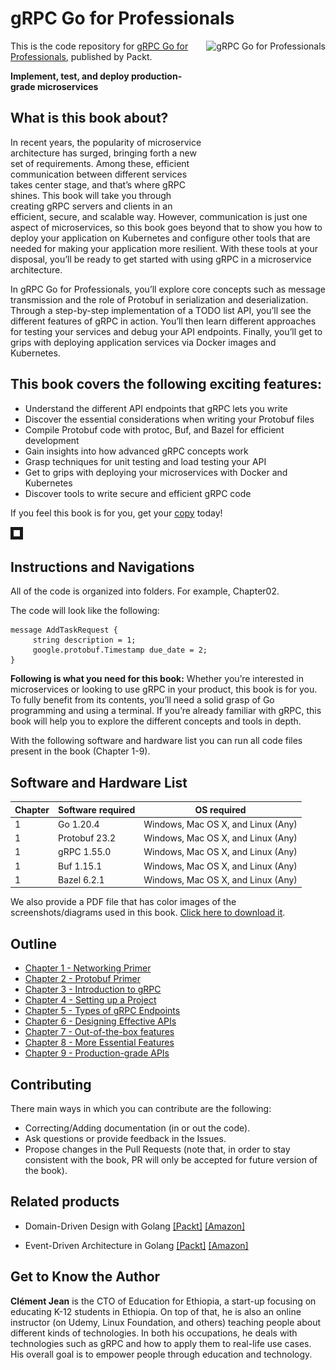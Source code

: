 # gRPC Go for Professionals

<a href="https://www.packtpub.com/product/grpc-go-for-professionals/9781837638840?utm_source=github&utm_medium=repository&utm_campaign="><img src="https://content.packt.com/B19664/cover_image_small.jpg" alt="gRPC Go for Professionals" height="256px" align="right"></a>

This is the code repository for [gRPC Go for Professionals](https://www.packtpub.com/product/grpc-go-for-professionals/9781837638840?utm_source=github&utm_medium=repository&utm_campaign=), published by Packt.

**Implement, test, and deploy production-grade microservices**

## What is this book about?
In recent years, the popularity of microservice architecture has surged, bringing forth a new set of requirements. Among these, efficient communication between different services takes center stage, and that’s where gRPC shines. This book will take you through creating gRPC servers and clients in an efficient, secure, and scalable way. However, communication is just one aspect of microservices, so this book goes beyond that to show you how to deploy your application on Kubernetes and configure other tools that are needed for making your application more resilient. With these tools at your disposal, you’ll be ready to get started with using gRPC in a microservice architecture.

In gRPC Go for Professionals, you’ll explore core concepts such as message transmission and the role of Protobuf in serialization and deserialization. Through a step-by-step implementation of a TODO list API, you’ll see the different features of gRPC in action. You’ll then learn different approaches for testing your services and debug your API endpoints. Finally, you’ll get to grips with deploying application services via Docker images and Kubernetes.

## This book covers the following exciting features:
- Understand the different API endpoints that gRPC lets you write
- Discover the essential considerations when writing your Protobuf files
- Compile Protobuf code with protoc, Buf, and Bazel for efficient development
- Gain insights into how advanced gRPC concepts work
- Grasp techniques for unit testing and load testing your API
- Get to grips with deploying your microservices with Docker and Kubernetes
- Discover tools to write secure and efficient gRPC code

If you feel this book is for you, get your [copy](https://www.amazon.com/dp/1837638845) today!

<a href="https://www.packtpub.com/?utm_source=github&utm_medium=banner&utm_campaign=GitHubBanner"><img src="https://raw.githubusercontent.com/PacktPublishing/GitHub/master/GitHub.png" 
alt="https://www.packtpub.com/" border="5" /></a>

## Instructions and Navigations
All of the code is organized into folders. For example, Chapter02.

The code will look like the following:
```
message AddTaskRequest {
     string description = 1;
     google.protobuf.Timestamp due_date = 2;
}
```

**Following is what you need for this book:**
Whether you’re interested in microservices or looking to use gRPC in your product, this book is for you. To fully benefit from its contents, you’ll need a solid grasp of Go programming and using a terminal. If you’re already familiar with gRPC, this book will help you to explore the different concepts and tools in depth.

With the following software and hardware list you can run all code files present in the book (Chapter 1-9).
## Software and Hardware List
| Chapter | Software required | OS required |
| -------- | ------------------------------------ | ----------------------------------- |
| 1 | Go 1.20.4 | Windows, Mac OS X, and Linux (Any) |
| 1 | Protobuf 23.2 | Windows, Mac OS X, and Linux (Any) |
| 1 | gRPC 1.55.0 | Windows, Mac OS X, and Linux (Any) |
| 1 | Buf 1.15.1  | Windows, Mac OS X, and Linux (Any) |
| 1 | Bazel 6.2.1 | Windows, Mac OS X, and Linux (Any) |


We also provide a PDF file that has color images of the screenshots/diagrams used in this book. [Click here to download it]( https://packt.link/LEms7).

## Outline

* [Chapter 1 - Networking Primer](chapter1)
* [Chapter 2 - Protobuf Primer](chapter2)
* [Chapter 3 - Introduction to gRPC](chapter3)
* [Chapter 4 - Setting up a Project](chapter4)
* [Chapter 5 - Types of gRPC Endpoints](chapter5)
* [Chapter 6 - Designing Effective APIs](chapter6)
* [Chapter 7 - Out-of-the-box features](chapter7)
* [Chapter 8 - More Essential Features](chapter8)
* [Chapter 9 - Production-grade APIs](chapter9)


## Contributing

There main ways in which you can contribute are the following:

- Correcting/Adding documentation (in or out the code).
- Ask questions or provide feedback in the Issues.
- Propose changes in the Pull Requests (note that, in order to stay consistent with the book, PR will only be accepted for future version of the book).

## Related products
* Domain-Driven Design with Golang [[Packt]](https://www.packtpub.com/product/domain-driven-design-with-golang/9781804613450?utm_source=github&utm_medium=repository&utm_campaign=) [[Amazon]](https://www.amazon.com/dp/1804613452)

* Event-Driven Architecture in Golang [[Packt]](https://www.packtpub.com/product/event-driven-architecture-in-golang/9781803238012?utm_source=github&utm_medium=repository&utm_campaign=) [[Amazon]](https://www.amazon.com/dp/1803238011)



## Get to Know the Author
**Clément Jean**
is the CTO of Education for Ethiopia, a start-up focusing on educating K-12 students in Ethiopia. On top of that, he is also an online instructor (on Udemy, Linux Foundation, and others) teaching people about different kinds of technologies. In both his occupations, he deals with technologies such as gRPC and how to apply them to real-life use cases. His overall goal is to empower people through education and technology.



